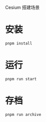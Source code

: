 Cesium 搭建场景

# 安装

```sh
pnpm install
```

# 运行

```sh
pnpm run start
```

# 存档

```sh
pnpm run archive
```
